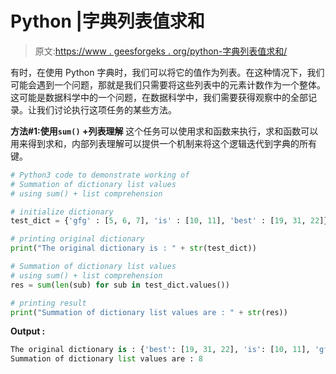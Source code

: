 # Python |字典列表值求和

> 原文:[https://www . geesforgeks . org/python-字典列表值求和/](https://www.geeksforgeeks.org/python-summation-of-dictionary-list-values/)

有时，在使用 Python 字典时，我们可以将它的值作为列表。在这种情况下，我们可能会遇到一个问题，那就是我们只需要将这些列表中的元素计数作为一个整体。这可能是数据科学中的一个问题，在数据科学中，我们需要获得观察中的全部记录。让我们讨论执行这项任务的某些方法。

**方法#1:使用`sum()` +列表理解**
这个任务可以使用求和函数来执行，求和函数可以用来得到求和，内部列表理解可以提供一个机制来将这个逻辑迭代到字典的所有键。

```py
# Python3 code to demonstrate working of
# Summation of dictionary list values
# using sum() + list comprehension

# initialize dictionary
test_dict = {'gfg' : [5, 6, 7], 'is' : [10, 11], 'best' : [19, 31, 22]}

# printing original dictionary
print("The original dictionary is : " + str(test_dict))

# Summation of dictionary list values
# using sum() + list comprehension
res = sum(len(sub) for sub in test_dict.values())

# printing result
print("Summation of dictionary list values are : " + str(res))
```

**Output :**

```py
The original dictionary is : {'best': [19, 31, 22], 'is': [10, 11], 'gfg': [5, 6, 7]}
Summation of dictionary list values are : 8

```